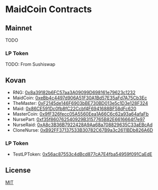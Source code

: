 # MaidCoin Contracts

## Mainnet
TODO

### LP Token
TODO: From Sushiswap

## Kovan
- RNG: [0x8a39182b6FC57aa3A09099D698161e79623c1232](https://kovan.etherscan.io/address/0x8a39182b6FC57aa3A09099D698161e79623c1232)
- MaidCoin: [0xeBb4c4497d906A51F30A1Bd57E35aFd7A75Cb3Ec](https://kovan.etherscan.io/address/0xeBb4c4497d906A51F30A1Bd57E35aFd7A75Cb3Ec)
- TheMaster: [0xF2145de146F6903bBE730BD013e5c1D3e128F324](https://kovan.etherscan.io/address/0xF2145de146F6903bBE730BD013e5c1D3e128F324)
- Maid: [0x86CE591Dc0fb8fC22Ccbf4F6941688BF58dFc620](https://kovan.etherscan.io/address/0x86CE591Dc0fb8fC22Ccbf4F6941688BF58dFc620)
- MasterCoin: [0x9fF326fecc05A5560Eea1A66C6c62a93a64afaFb](https://kovan.etherscan.io/address/0x9fF326fecc05A5560Eea1A66C6c62a93a64afaFb)
- NursePart: [0xf35f860762540929B3157765B82E6616664f7e97](https://kovan.etherscan.io/address/0xf35f860762540929B3157765B82E6616664f7e97)
- NurseRaid: [0xA8c3B36B7922428A9Aa68a708829635C33aEBcAd](https://kovan.etherscan.io/address/0xA8c3B36B7922428A9Aa68a708829635C33aEBcAd)
- CloneNurse: [0xB92FF37137533B30782C67B9a3c2611BDb826A6D](https://kovan.etherscan.io/address/0xB92FF37137533B30782C67B9a3c2611BDb826A6D)

### LP Token
- TestLPToken: [0x56ac87553c4dBcd877cA7E4fba54959f091CaEdE](https://kovan.etherscan.io/address/0x56ac87553c4dBcd877cA7E4fba54959f091CaEdE)

## License
[MIT](LICENSE)
